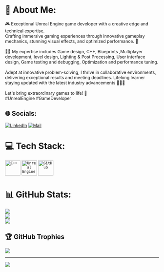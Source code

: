 # 💫 About Me:
🎮 Exceptional Unreal Engine game developer with a creative edge and technical expertise.<br>Crafting immersive gaming experiences through innovative gameplay mechanics, stunning visual effects, and optimized performance. 🚀<br><br>👨‍💻 My expertise includes Game design, C++, Blueprints ,Multiplayer development, level design, Lighting & Post Processing, User interface design, Game testing and debugging, Optimization and performance tuning.<br><br>Adept at innovative problem-solving, I thrive in collaborative environments, delivering exceptional results and meeting deadlines. Lifelong learner staying updated with the latest industry advancements 👨🏻‍🎓<br><br>Let's bring extraordinary games to life! 🎉<br>#UnrealEngine #GameDeveloper


## 🌐 Socials:
[![LinkedIn](https://img.shields.io/badge/LinkedIn-%230077B5.svg?logo=linkedin&logoColor=white)](https://linkedin.com/in/shihabuzzaman) 
[![Mail](https://img.shields.io/badge/Gmail-D14836?logo=gmail&logoColor=white)](MohammadShihabuzzaman@gmail.com) 



# 💻 Tech Stack:

<div align="left">
	<code><img width="50" src="https://user-images.githubusercontent.com/25181517/192106073-90fffafe-3562-4ff9-a37e-c77a2da0ff58.png" alt="C++" title="C++"/></code>
	<code><img width="50" src="https://github.com/marwin1991/profile-technology-icons/assets/136815194/8470f340-0495-47c2-a95c-3c873e329c00" alt="Unreal Engine" title="Unreal Engine"/></code>
	<code><img width="50" src="https://user-images.githubusercontent.com/25181517/192108374-8da61ba1-99ec-41d7-80b8-fb2f7c0a4948.png" alt="GitHub" title="GitHub"/></code>
</div>


# 📊 GitHub Stats:
![](https://github-readme-stats.vercel.app/api?username=MohammadShihabuzzaman&theme=swift&hide_border=true&include_all_commits=false&count_private=true)<br/>
![](https://github-readme-streak-stats.herokuapp.com/?user=MohammadShihabuzzaman&theme=swift&hide_border=true)<br/>
![](https://github-readme-stats.vercel.app/api/top-langs/?username=MohammadShihabuzzaman&theme=swift&hide_border=true&include_all_commits=false&count_private=true&layout=compact)

## 🏆 GitHub Trophies
![](https://github-profile-trophy.vercel.app/?username=MohammadShihabuzzaman&theme=flat&no-frame=true&no-bg=true&margin-w=4)

---
[![](https://visitcount.itsvg.in/api?id=MohammadShihabuzzaman&icon=4&color=1)](https://visitcount.itsvg.in)
<!-- Proudly created with GPRM ( https://gprm.itsvg.in ) -->
